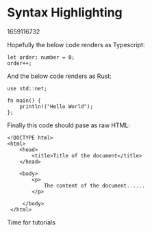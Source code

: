 # Syntax Highlighting

1659116732

Hopefully the below code renders as Typescript:

    let order: number = 0;
    order++;

And the below code renders as Rust:

    use std::net;

    fn main() {
        println!("Hello World");
    };
    
Finally this code should pase as raw HTML:

    <!DOCTYPE html>
    <html>
        <head>
            <title>Title of the document</title>
        </head>

        <body>
            <p>
                The content of the document......
            </p>
            
         </body>
     </html>
     
Time for tutorials
